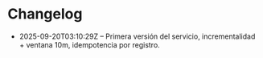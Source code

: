 
# Changelog

- 2025-09-20T03:10:29Z – Primera versión del servicio, incrementalidad + ventana 10m, idempotencia por registro.
